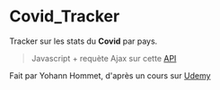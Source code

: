 # Covid_Tracker

 Tracker sur les stats du **Covid** par pays.
 
 > Javascript + requète Ajax sur cette [API](https://api.covid19api.com/summary)
 
 Fait par Yohann Hommet, d'après un cours sur [Udemy](https://www.udemy.com/)
 
